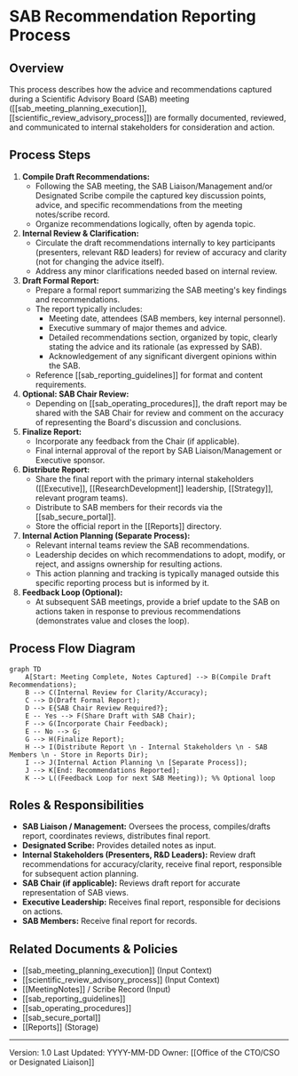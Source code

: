# SAB Recommendation Reporting Process

## Overview
This process describes how the advice and recommendations captured during a Scientific Advisory Board (SAB) meeting ([[sab_meeting_planning_execution]], [[scientific_review_advisory_process]]) are formally documented, reviewed, and communicated to internal stakeholders for consideration and action.

## Process Steps

1.  **Compile Draft Recommendations:**
    *   Following the SAB meeting, the SAB Liaison/Management and/or Designated Scribe compile the captured key discussion points, advice, and specific recommendations from the meeting notes/scribe record.
    *   Organize recommendations logically, often by agenda topic.
2.  **Internal Review & Clarification:**
    *   Circulate the draft recommendations internally to key participants (presenters, relevant R&D leaders) for review of accuracy and clarity (not for changing the advice itself).
    *   Address any minor clarifications needed based on internal review.
3.  **Draft Formal Report:**
    *   Prepare a formal report summarizing the SAB meeting's key findings and recommendations.
    *   The report typically includes:
        *   Meeting date, attendees (SAB members, key internal personnel).
        *   Executive summary of major themes and advice.
        *   Detailed recommendations section, organized by topic, clearly stating the advice and its rationale (as expressed by SAB).
        *   Acknowledgement of any significant divergent opinions within the SAB.
    *   Reference [[sab_reporting_guidelines]] for format and content requirements.
4.  **Optional: SAB Chair Review:**
    *   Depending on [[sab_operating_procedures]], the draft report may be shared with the SAB Chair for review and comment on the accuracy of representing the Board's discussion and conclusions.
5.  **Finalize Report:**
    *   Incorporate any feedback from the Chair (if applicable).
    *   Final internal approval of the report by SAB Liaison/Management or Executive sponsor.
6.  **Distribute Report:**
    *   Share the final report with the primary internal stakeholders ([[Executive]], [[ResearchDevelopment]] leadership, [[Strategy]], relevant program teams).
    *   Distribute to SAB members for their records via the [[sab_secure_portal]].
    *   Store the official report in the [[Reports]] directory.
7.  **Internal Action Planning (Separate Process):**
    *   Relevant internal teams review the SAB recommendations.
    *   Leadership decides on which recommendations to adopt, modify, or reject, and assigns ownership for resulting actions.
    *   This action planning and tracking is typically managed outside this specific reporting process but is informed by it.
8.  **Feedback Loop (Optional):**
    *   At subsequent SAB meetings, provide a brief update to the SAB on actions taken in response to previous recommendations (demonstrates value and closes the loop).

## Process Flow Diagram

```mermaid
graph TD
    A[Start: Meeting Complete, Notes Captured] --> B(Compile Draft Recommendations);
    B --> C(Internal Review for Clarity/Accuracy);
    C --> D(Draft Formal Report);
    D --> E{SAB Chair Review Required?};
    E -- Yes --> F(Share Draft with SAB Chair);
    F --> G(Incorporate Chair Feedback);
    E -- No --> G;
    G --> H(Finalize Report);
    H --> I(Distribute Report \n - Internal Stakeholders \n - SAB Members \n - Store in Reports Dir);
    I --> J(Internal Action Planning \n [Separate Process]);
    J --> K[End: Recommendations Reported];
    K --> L((Feedback Loop for next SAB Meeting)); %% Optional loop
```

## Roles & Responsibilities
*   **SAB Liaison / Management:** Oversees the process, compiles/drafts report, coordinates reviews, distributes final report.
*   **Designated Scribe:** Provides detailed notes as input.
*   **Internal Stakeholders (Presenters, R&D Leaders):** Review draft recommendations for accuracy/clarity, receive final report, responsible for subsequent action planning.
*   **SAB Chair (if applicable):** Reviews draft report for accurate representation of SAB views.
*   **Executive Leadership:** Receives final report, responsible for decisions on actions.
*   **SAB Members:** Receive final report for records.

## Related Documents & Policies
*   [[sab_meeting_planning_execution]] (Input Context)
*   [[scientific_review_advisory_process]] (Input Context)
*   [[MeetingNotes]] / Scribe Record (Input)
*   [[sab_reporting_guidelines]]
*   [[sab_operating_procedures]]
*   [[sab_secure_portal]]
*   [[Reports]] (Storage)

---
Version: 1.0
Last Updated: YYYY-MM-DD
Owner: [[Office of the CTO/CSO or Designated Liaison]] 